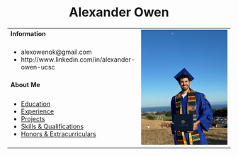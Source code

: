 <h1 align="center">Alexander Owen</h1>
<table>
  <tbody>
    <tr>
      <td><b>Information</b></td>
      <td width="50%" rowspan="4">
        <img alt="Photo" src="./images/port_photo.jpg" />
      </td>
    </tr>
    <tr>
      <td>
        <ul>
          <li>alexowenok@gmail.com</li>
          <li>http://www.linkedin.com/in/alexander-owen-ucsc</li>
        </ul>
      </td>
    </tr>
    <tr><td><b>About Me</b></td></tr>
    <tr>
      <td width="50%">
        <ul>
          <li><a href="./md_files/education.md">Education</a></li>
          <li><a href="./md_files/experience.md">Experience</a></li>
          <li><a href="./md_files/projects.md">Projects</a></li>
          <li><a href="./md_files/qualifications.md">Skills & Qualifications</a></li>
          <li><a href="./md_files/extracurriculars.md">Honors & Extracurriculars</a></li>
        </ul>
      </td>
    </tr>
  </tbody>
</table>